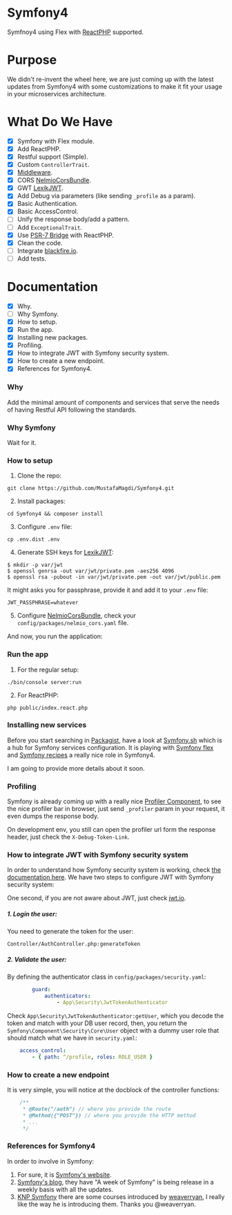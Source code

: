 # Symfony4
Symfnoy4 using Flex with [ReactPHP](https://reactphp.org/) supported.

# Purpose
We didn't re-invent the wheel here, we are just coming up with the latest updates from Symfony4 with some customizations to make it fit your usage in your microservices architecture.

# What Do We Have
* [x] Symfony with Flex module.
* [x] Add ReactPHP.
* [x] Restful support (Simple).
* [x] Custom `ControllerTrait`.
* [x] [Middleware](https://symfony.com/doc/current/event_dispatcher/before_after_filters.html).
* [x] CORS [NelmioCorsBundle](https://github.com/nelmio/NelmioCorsBundle).
* [x] GWT [LexikJWT](https://github.com/lexik/LexikJWTAuthenticationBundle).
* [x] Add Debug via parameters (like sending `_profile` as a param).
* [x] Basic Authentication.
* [x] Basic AccessControl.
* [ ] Unify the response body/add a pattern.
* [ ] Add `ExceptionalTrait`.
* [x] Use [PSR-7 Bridge](https://symfony.com/doc/current/components/psr7.html) with ReactPHP.
* [x] Clean the code.
* [ ] Integrate [blackfire.io](https://blackfire.io/).
* [ ] Add tests.

# Documentation
* [x] Why.
* [ ] Why Symfony.
* [x] How to setup.
* [x] Run the app.
* [x] Installing new packages.
* [x] Profiling.
* [x] How to integrate JWT with Symfony security system.
* [x] How to create a new endpoint.
* [x] References for Symfony4.

### Why
Add the minimal amount of components and services that serve the needs of having Restful API following the standards.

### Why Symfony
Wait for it.

### How to setup
1. Clone the repo:
```ssh
git clone https://github.com/MustafaMagdi/Symfony4.git
```

2. Install packages:
```ssh
cd Symfony4 && composer install
```

3. Configure `.env` file:
```ssh
cp .env.dist .env
```

4. Generate SSH keys for [LexikJWT](https://github.com/lexik/LexikJWTAuthenticationBundle):
```ssh
$ mkdir -p var/jwt
$ openssl genrsa -out var/jwt/private.pem -aes256 4096
$ openssl rsa -pubout -in var/jwt/private.pem -out var/jwt/public.pem
```
It might asks you for passphrase, provide it and add it to your `.env` file:
```ssh
JWT_PASSPHRASE=whatever
```

5. Configure [NelmioCorsBundle](https://github.com/nelmio/NelmioCorsBundle), check your `config/packages/nelmio_cors.yaml` file.

And now, you run the application:

### Run the app
1. For the regular setup:
```ssh
./bin/console server:run
```

2. For ReactPHP:
```ssh
php public/index.react.php
```

### Installing new services
Before you start searching in [Packagist](https://packagist.org/), have a look at [Symfony.sh](https://symfony.sh/) which is a hub for Symfony services configuration. It is playing with [Symfony flex](https://github.com/symfony/flex) and [Symfony recipes](https://github.com/symfony/recipes) a really nice role in Symfony4.

I am going to provide more details about it soon.

### Profiling
Symfony is already coming up with a really nice [Profiler Component](https://symfony.com/doc/current/profiler.html), 
to see the nice profiler bar in browser, just send `_profiler` param in your request, it even dumps the response body.

On development env, you still can open the profiler url form the response header, just check the `X-Debug-Token-Link`.

### How to integrate JWT with Symfony security system
In order to understand how Symfony security system is working, check [the documentation here](https://symfony.com/doc/current/security.html).
We have two steps to configure JWT with Symfony security system:

One second, if you are not aware about JWT, just check [jwt.io](https://jwt.io/).

##### 1. Login the user:
You need to generate the token for the user:
```ssh
Controller/AuthController.php:generateToken
```

##### 2. Validate the user:
By defining the authenticator class in `config/packages/security.yaml`:
```yaml
        guard:
            authenticators:
                - App\Security\JwtTokenAuthenticator
```
Check `App\Security\JwtTokenAuthenticator:getUser`, which you decode the token and match with your DB user record, 
then, you return the `Symfony\Component\Security\Core\User` object with a dummy user role that should match what we 
have in `security.yaml`:
```yaml
    access_control:
        - { path: ^/profile, roles: ROLE_USER }
```

### How to create a new endpoint
It is very simple, you will notice at the docblock of the controller functions:
```php
    /**
     * @Route("/auth") // where you provide the route
     * @Method({"POST"}) // where you provide the HTTP method
     * ...
     */
```

### References for Symfony4
In order to involve in Symfony:
1. For sure, it is [Symfony's website](http://symfony.com/doc/current/index.html).
2. [Symfony's blog](http://symfony.com/blog/), they have "A week of Symfony" is being release in a weekly basis with 
all the updates.
3. [KNP Symfony](https://knpuniversity.com/search?q=symfony) there are some courses introduced by [weaverryan](https://github.com/weaverryan), I really like the way he is introducing them. Thanks you @weaverryan.

